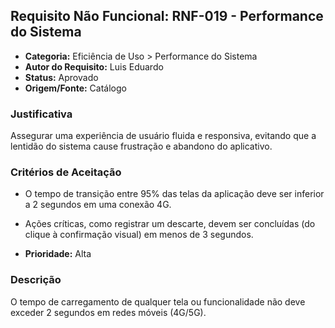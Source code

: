 ## Requisito Não Funcional: RNF-019 - Performance do Sistema

- **Categoria:** Eficiência de Uso > Performance do Sistema  
- **Autor do Requisito:** Luis Eduardo  
- **Status:** Aprovado  
- **Origem/Fonte:** Catálogo  

### Justificativa  
Assegurar uma experiência de usuário fluida e responsiva, evitando que a lentidão do sistema cause frustração e abandono do aplicativo.

### Critérios de Aceitação  
- O tempo de transição entre 95% das telas da aplicação deve ser inferior a 2 segundos em uma conexão 4G.  
- Ações críticas, como registrar um descarte, devem ser concluídas (do clique à confirmação visual) em menos de 3 segundos.

- **Prioridade:** Alta  

### Descrição  
O tempo de carregamento de qualquer tela ou funcionalidade não deve exceder 2 segundos em redes móveis (4G/5G).
